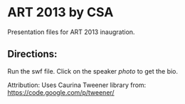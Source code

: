 ART 2013 by CSA
===============
Presentation files for ART 2013 inaugration.

<h2>Directions: </h2>
Run the swf file. Click on the speaker <i>photo</i> to get the bio.

Attribution:
Uses Caurina Tweener library from: https://code.google.com/p/tweener/
